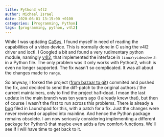 ```yaml
---
title: Python3 v4l2
author: Michael Israel
date: 2020-06-01 13:15:00 +0100
categories: [Programming, Python]
tags: [programming, python, v4l2]
---
```

While I was updating [CaSys](https://github.com/MichaelIsrael/CaSys), I found myself in need of reading the capabilities of a video device. This is normally done in C using the v4l2 driver and ioctl. I Googled a bit and found a very rudimentary python module, namingly [v4l2](https://pypi.org/project/v4l2/), that implemented the interface in ```linux\videodev.h``` in a Python file. The only problem was it only works with Python2, which is even no longer supported. The fix wasn't so complicated. It was all about the changes made to ```range```.

So anyway, I forked the project ([from bazaar to git](/posts/bzr-to-git)) commited and pushed the fix, and decided to send the diff-patch to the original authors / the current maintainers, only to find the project half-dead. I mean the last update in the main branch was ten years ago (I already knew that), but then of course I wasn't the first to run across this problems. There is already a [bug](https://bugs.launchpad.net/python-v4l2/+bug/1664158) filed in Launchpad for this, with a patch for a fix. Just the changes were never reviewed or applied into mainline. And hence the Python package remains obsolete. I am now seriously considering implementing a different package for Python3 that maybe even adds a few comfort-functions. We'll see if I will have time to get back to it.
